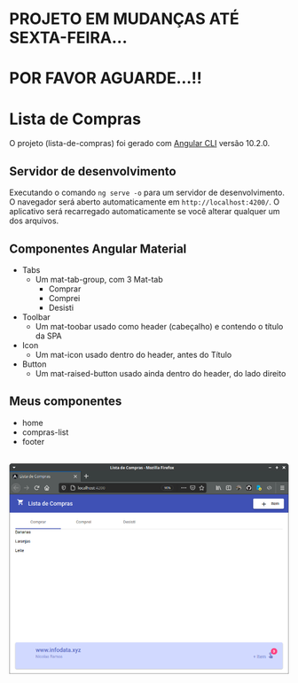 # PROJETO EM MUDANÇAS ATÉ SEXTA-FEIRA... 
# POR FAVOR AGUARDE...!!

# Lista de Compras

O projeto (lista-de-compras) foi gerado com  [Angular CLI](https://github.com/angular/angular-cli) versão 10.2.0.

## Servidor de desenvolvimento

Executando o comando `ng serve -o` para um servidor de desenvolvimento. O navegador será aberto automaticamente em `http://localhost:4200/`. O aplicativo será recarregado automaticamente se você alterar qualquer um dos arquivos.

## Componentes Angular Material

- Tabs
    - Um mat-tab-group, com 3 Mat-tab
        - Comprar
        - Comprei
        - Desisti
- Toolbar
    - Um mat-toobar usado como header (cabeçalho) e contendo o título da SPA
- Icon
    - Um mat-icon usado dentro do header, antes do Título
- Button
    - Um mat-raised-button usado ainda dentro do header, do lado direito

## Meus componentes

- home
- compras-list
- footer

<br>
<img src="src/assets/tela.png">
